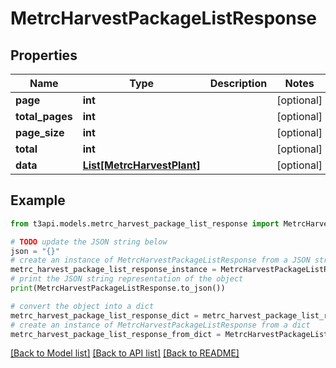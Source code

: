 # MetrcHarvestPackageListResponse


## Properties

Name | Type | Description | Notes
------------ | ------------- | ------------- | -------------
**page** | **int** |  | [optional] 
**total_pages** | **int** |  | [optional] 
**page_size** | **int** |  | [optional] 
**total** | **int** |  | [optional] 
**data** | [**List[MetrcHarvestPlant]**](MetrcHarvestPlant.md) |  | [optional] 

## Example

```python
from t3api.models.metrc_harvest_package_list_response import MetrcHarvestPackageListResponse

# TODO update the JSON string below
json = "{}"
# create an instance of MetrcHarvestPackageListResponse from a JSON string
metrc_harvest_package_list_response_instance = MetrcHarvestPackageListResponse.from_json(json)
# print the JSON string representation of the object
print(MetrcHarvestPackageListResponse.to_json())

# convert the object into a dict
metrc_harvest_package_list_response_dict = metrc_harvest_package_list_response_instance.to_dict()
# create an instance of MetrcHarvestPackageListResponse from a dict
metrc_harvest_package_list_response_from_dict = MetrcHarvestPackageListResponse.from_dict(metrc_harvest_package_list_response_dict)
```
[[Back to Model list]](../README.md#documentation-for-models) [[Back to API list]](../README.md#documentation-for-api-endpoints) [[Back to README]](../README.md)


